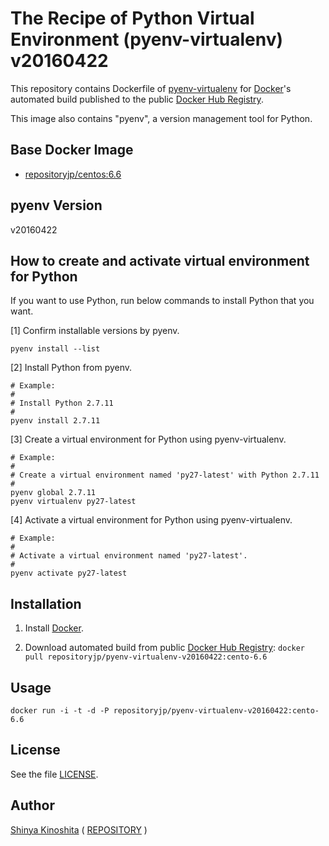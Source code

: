 # The Recipe of Python Virtual Environment (pyenv-virtualenv) v20160422

This repository contains Dockerfile of [pyenv-virtualenv](https://github.com/yyuu/pyenv-virtualenv) for [Docker](https://www.docker.com/)'s automated build published to the public [Docker Hub Registry](https://hub.docker.com/).

This image also contains "pyenv", a version management tool for Python.

## Base Docker Image

* [repositoryjp/centos:6.6](https://hub.docker.com/r/repositoryjp/centos/)

## pyenv Version

v20160422

## How to create and activate virtual environment for Python

If you want to use Python, run below commands to install Python that you want.

[1] Confirm installable versions by pyenv.

	pyenv install --list

[2] Install Python from pyenv.

	# Example:
	#
	# Install Python 2.7.11
	#
	pyenv install 2.7.11

[3] Create a virtual environment for Python using pyenv-virtualenv.

	# Example:
	#
	# Create a virtual environment named 'py27-latest' with Python 2.7.11
	#
	pyenv global 2.7.11
	pyenv virtualenv py27-latest

[4] Activate a virtual environment for Python using pyenv-virtualenv.

	# Example:
	#
	# Activate a virtual environment named 'py27-latest'.
	#
	pyenv activate py27-latest

## Installation

1. Install [Docker](https://www.docker.com/).

2. Download automated build from public [Docker Hub Registry](https://hub.docker.com/): `docker pull repositoryjp/pyenv-virtualenv-v20160422:cento-6.6`

## Usage

    docker run -i -t -d -P repositoryjp/pyenv-virtualenv-v20160422:cento-6.6

## License

See the file [LICENSE](../../../../../LICENSE).

## Author

[Shinya Kinoshita](http://www.shinyakinoshita.com) ( [REPOSITORY](http://www.repositories.jp) )
